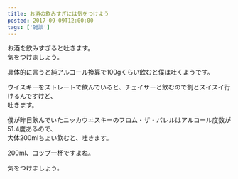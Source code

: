 ```yaml
---
title: お酒の飲みすぎには気をつけよう
posted: 2017-09-09T12:00:00
tags: ['雑談']
---
```


お酒を飲みすぎると吐きます。  
気をつけましょう。  
  
具体的に言うと純アルコール換算で100gくらい飲むと僕は吐くようです。  
  
ウイスキーをストレートで飲んでいると、チェイサーと飲むので割とスイスイ行けるんですけど、  
吐きます。  
  
僕が昨日飲んでいたニッカウヰスキーのフロム・ザ・バレルはアルコール度数が51.4度あるので、  
大体200mlちょい飲むと、吐きます。  
  
200ml、コップ一杯ですよね。  
  
気をつけましょう。

